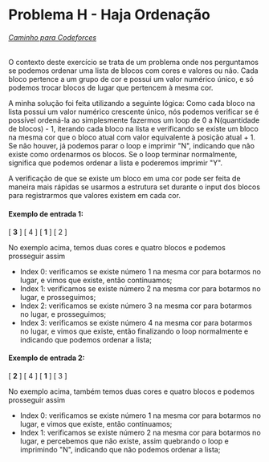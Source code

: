 # Problema H - Haja Ordenação
###### [Caminho para Codeforces](https://codeforces.com/gym/103388/problem/H)
O contexto deste exercício se trata de um problema onde nos perguntamos se podemos ordenar uma lista de blocos com cores e valores ou não. Cada bloco pertence a um grupo de cor e possui um valor numérico único, e só podemos trocar blocos de lugar que pertencem à mesma cor.

A minha solução foi feita utilizando a seguinte lógica:
Como cada bloco na lista possui um valor numérico crescente único, nós podemos verificar se é possível ordená-la ao simplesmente fazermos um loop de 0 a N(quantidade de blocos) - 1, iterando cada bloco na lista e verificando se existe um bloco na mesma cor que o bloco atual com valor equivalente à posição atual + 1. Se não houver, já podemos parar o loop e imprimir "N", indicando que não existe como ordenarmos os blocos. Se o loop terminar normalmente, significa que podemos ordenar a lista e poderemos imprimir "Y". 

A verificação de que se existe um bloco em uma cor pode ser feita de maneira mais rápidas se usarmos a estrutura set durante o input dos blocos para registrarmos que valores existem em cada cor.


#### Exemplo de entrada 1:

[ **3** ] [ 4 ] [ **1** ] [ 2 ]

No exemplo acima, temos duas cores e quatro blocos e podemos prosseguir assim

- Index 0: verificamos se existe número 1 na mesma cor para botarmos no lugar, e vimos que existe, então continuamos;
- Index 1: verificamos se existe número 2 na mesma cor para botarmos no lugar, e prosseguimos;
- Index 2: verificamos se existe número 3 na mesma cor para botarmos no lugar, e prosseguimos;
- Index 3: verificamos se existe número 4 na mesma cor para botarmos no lugar, e vimos que existe, então finalizando o loop normalmente e indicando que podemos ordenar a lista;

#### Exemplo de entrada 2:

[ **2** ] [ 4 ] [ **1** ] [ 3 ]

No exemplo acima, também temos duas cores e quatro blocos e podemos prosseguir assim

- Index 0: verificamos se existe número 1 na mesma cor para botarmos no lugar, e vimos que existe, então continuamos;
- Index 1: verificamos se existe número 2 na mesma cor para botarmos no lugar, e percebemos que não existe, assim quebrando o loop e imprimindo "N", indicando que não podemos ordenar a lista;
